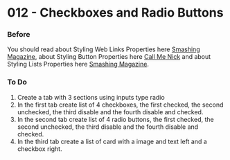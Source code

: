 # 012 - Checkboxes and Radio Buttons

### Before 
You should read about Styling Web Links Properties here [Smashing Magazine][1], about Styling Button Properties here [Call Me Nick][2] and about Styling Lists Properties here [Smashing Magazine][3].

### To Do

1. Create a tab with 3 sections using inputs type radio
2. In the first tab create list of 4 checkboxes, the first checked, the second unchecked, the third disable and the fourth disable and checked.
3. In the second tab create list of 4 radio buttons, the first checked, the second unchecked, the third disable and the fourth disable and checked.
4. In the third tab create a list of card with a image and text left and a checkbox right.


 [1]: https://www.smashingmagazine.com/2010/02/the-definitive-guide-to-styling-web-links/
 [2]: http://callmenick.com/post/stylish-css-buttons
 [3]: https://www.smashingmagazine.com/2009/12/styling-html-lists-with-css-techniques-and-resources/